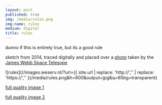 ```yaml
---
layout: post
published: true
img: /media/rulez.png
img-name: rules
medium: digital
title: rules
---
```

  
   
dunno if this is entirely true, but its a good rule  

sketch from 2014, traced digitally and placed over a [photo][1] taken by the [James Webb Space Telesope][2]

   
![rules](//images.weserv.nl/?url={{ site.url | replace: 'http://','' | replace: 'https://','' }}/media/rules.png&h=800&output=jpg&q=65bg=transparent)  

  
[full quality image 1][3]
  
[full quality image 2][4]

[1]:	https://webb.nasa.gov/content/multimedia/images.html
[2]:	https://webb.nasa.gov/
[3]:	/media/rulez.png
[4]:	/media/rules.png
